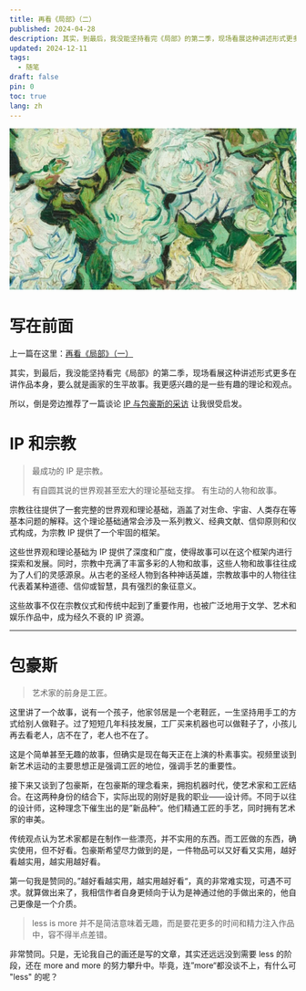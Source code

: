 ```yaml
---
title: 再看《局部》（二）
published: 2024-04-28
description: 其实，到最后，我没能坚持看完《局部》的第二季，现场看展这种讲述形式更多在讲作品本身，要么就是画家的生平故事。我更感兴趣的是一些有趣的理论和观点。
updated: 2024-12-11
tags:
  - 随笔
draft: false
pin: 0
toc: true
lang: zh
---
```


![封面](./_images/再看《局部》（一）-1754575470847.webp)

# 写在前面

上一篇在这里：[再看《局部》（一）](再看《局部》（一）.md)

其实，到最后，我没能坚持看完《局部》的第二季，现场看展这种讲述形式更多在讲作品本身，要么就是画家的生平故事。我更感兴趣的是一些有趣的理论和观点。

所以，倒是旁边推荐了一篇谈论 [IP 与包豪斯的采访](https://www.youtube.com/watch?v=_BB9sDlX3IM) 让我很受启发。

# IP 和宗教

> 最成功的 IP 是宗教。
>
> 有自圆其说的世界观甚至宏大的理论基础支撑。
> 有生动的人物和故事。

宗教往往提供了一套完整的世界观和理论基础，涵盖了对生命、宇宙、人类存在等基本问题的解释。这个理论基础通常会涉及一系列教义、经典文献、信仰原则和仪式构成，为宗教 IP 提供了一个牢固的框架。

这些世界观和理论基础为 IP 提供了深度和广度，使得故事可以在这个框架内进行探索和发展。同时，宗教中充满了丰富多彩的人物和故事，这些人物和故事往往成为了人们的灵感源泉。从古老的圣经人物到各种神话英雄，宗教故事中的人物往往代表着某种道德、信仰或智慧，具有强烈的象征意义。

这些故事不仅在宗教仪式和传统中起到了重要作用，也被广泛地用于文学、艺术和娱乐作品中，成为经久不衰的 IP 资源。

---

# 包豪斯

> 艺术家的前身是工匠。

这里讲了一个故事，说有一个孩子，他家邻居是一个老鞋匠，一生坚持用手工的方式给别人做鞋子。过了短短几年科技发展，工厂买来机器也可以做鞋子了，小孩儿再去看老人，店不在了，老人也不在了。

这是个简单甚至无趣的故事，但确实是现在每天正在上演的朴素事实。视频里谈到新艺术运动的主要思想正是强调工匠的地位，强调手艺的重要性。

接下来又谈到了包豪斯，在包豪斯的理念看来，拥抱机器时代，使艺术家和工匠结合。在这两种身份的结合下，实际出现的刚好是我的职业——设计师。不同于以往的设计师，这种理念下催生出的是”新品种“。他们精通工匠的手艺，同时拥有艺术家的审美。

传统观点认为艺术家都是在制作一些漂亮，并不实用的东西。而工匠做的东西，确实使用，但不好看。包豪斯希望尽力做到的是，一件物品可以又好看又实用，越好看越实用，越实用越好看。

第一句我是赞同的。”越好看越实用，越实用越好看“，真的非常难实现，可遇不可求。就算做出来了，我相信作者自身更倾向于认为是神通过他的手做出来的，他自己更像是一个介质。

> less is more 并不是简洁意味着无趣，而是要花更多的时间和精力注入作品中，容不得半点差错。

非常赞同。只是，无论我自己的画还是写的文章，其实还远远没到需要 less 的阶段，还在 more and more 的努力攀升中。毕竟，连”more“都没谈不上，有什么可 "less" 的呢？